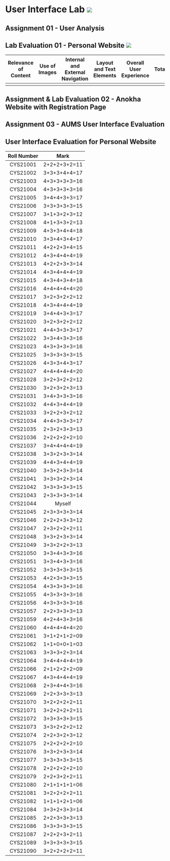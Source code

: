 # User Interface Lab ![](https://img.shields.io/badge/-Live-brightgreen)

## Assignment 01 - User Analysis 


## Lab Evaluation 01 - Personal Website ![](https://img.shields.io/badge/-Completed-brightgreen)

| Relevance of Content | Use of Images | Internal and External Navigation | Layout and Text Elements | Overall User Experience | Total | 
|:--------------------:|:-------------:|:--------------------------------:|:------------------------:|:-----------------------:|:-----:|
|                    |       |                   |                      |                  |     |

## Assignment & Lab Evaluation 02 - Anokha Website with Registration Page


## Assignment 03 - AUMS User Interface Evaluation


## User Interface Evaluation for Personal Website

 |  Roll Number |     Mark     | 
 |:------------:|:------------:| 
 |   CYS21001   | 2+2+2+3+2=11  | 
 |   CYS21002   | 3+3+3+4+4=17  | 
 |   CYS21003   | 4+3+3+3+3=16  | 
 |   CYS21004   | 4+3+3+3+3=16  | 
 |   CYS21005   | 3+4+4+3+3=17  | 
 |   CYS21006   | 3+3+3+3+3=15  | 
 |   CYS21007   | 3+1+3+2+3=12  | 
 |   CYS21008   | 4+1+3+3+2=13  | 
 |   CYS21009   | 4+3+3+4+4=18  | 
 |   CYS21010   | 3+3+4+3+4=17  | 
 |   CYS21011   | 4+2+2+3+4=15  | 
 |   CYS21012   | 4+3+4+4+4=19  | 
 |   CYS21013   | 4+2+2+3+3=14  | 
 |   CYS21014   | 4+3+4+4+4=19  | 
 |   CYS21015   | 4+3+4+3+4=18  | 
 |   CYS21016   | 4+4+4+4+4=20  | 
 |   CYS21017   | 3+2+3+2+2=12  | 
 |   CYS21018   | 4+3+4+4+4=19  | 
 |   CYS21019   | 3+4+4+3+3=17  | 
 |   CYS21020   | 3+2+3+2+2=12  | 
 |   CYS21021   | 4+4+3+3+3=17  | 
 |   CYS21022   | 3+3+4+3+3=16  | 
 |   CYS21023   | 4+3+3+3+3=16  | 
 |   CYS21025   | 3+3+3+3+3=15  | 
 |   CYS21026   | 4+3+3+4+3=17  | 
 |   CYS21027   | 4+4+4+4+4=20  | 
 |   CYS21028   | 3+2+3+2+2=12  | 
 |   CYS21030   | 3+2+3+2+3=13  | 
 |   CYS21031   | 3+4+3+3+3=16  | 
 |   CYS21032   | 4+4+3+4+4=19  | 
 |   CYS21033   | 3+2+2+3+2=12  | 
 |   CYS21034   | 4+4+3+3+3=17  | 
 |   CYS21035   | 2+3+2+3+3=13  | 
 |   CYS21036   | 2+2+2+2+2=10  | 
 |   CYS21037   | 3+4+4+4+4=19  |  
 |   CYS21038   | 3+3+2+3+3=14  | 
 |   CYS21039   | 4+4+3+4+4=19  | 
 |   CYS21040   | 3+3+2+3+3=14  | 
 |   CYS21041   | 3+3+3+2+3=14  | 
 |   CYS21042   | 3+3+3+3+3=15  | 
 |   CYS21043   | 2+3+3+3+3=14  | 
 |   CYS21044   |    Myself   | 
 |   CYS21045   | 2+3+3+3+3=14  | 
 |   CYS21046   | 2+2+2+3+3=12  | 
 |   CYS21047   | 2+3+2+2+2=11  | 
 |   CYS21048   | 3+3+2+3+3=14  | 
 |   CYS21049   | 3+3+2+2+3=13  | 
 |   CYS21050   | 3+3+4+3+3=16  | 
 |   CYS21051   | 3+3+4+3+3=16  |   
 |   CYS21052   | 3+3+3+3+3=15  |  
 |   CYS21053   | 4+2+3+3+3=15  |  
 |   CYS21054   | 4+3+3+3+3=16  | 
 |   CYS21055   | 4+3+3+3+3=16  | 
 |   CYS21056   | 4+3+3+3+3=16  | 
 |   CYS21057   | 2+2+3+3+3=13  | 
 |   CYS21059   | 4+2+4+3+3=16  | 
 |   CYS21060   | 4+4+4+4+4=20  | 
 |   CYS21061   | 3+1+2+1+2=09  | 
 |   CYS21062   | 1+1+0+0+1=03  | 
 |   CYS21063   | 3+3+3+2+3=14  | 
 |   CYS21064   | 3+4+4+4+4=19  | 
 |   CYS21066   | 2+1+2+2+2=09  | 
 |   CYS21067   | 4+3+4+4+4=19  |   
 |   CYS21068   | 2+3+4+4+3=16  | 
 |   CYS21069   | 2+2+3+3+3=13  | 
 |   CYS21070   | 3+2+2+2+2=11  |
 |   CYS21071   | 3+2+2+2+2=11  | 
 |   CYS21072   | 3+3+3+3+3=15  | 
 |   CYS21073   | 3+3+2+2+2=12  | 
 |   CYS21074   | 2+2+3+2+3=12  | 
 |   CYS21075   | 2+2+2+2+2=10  | 
 |   CYS21076   | 3+3+2+3+3=14  | 
 |   CYS21077   | 3+3+3+3+3=15  | 
 |   CYS21078   | 2+2+2+2+2=10  | 
 |   CYS21079   | 2+2+3+2+2=11  | 
 |   CYS21080   | 2+1+1+1+1=06  | 
 |   CYS21081   | 3+2+2+2+2=11  | 
 |   CYS21082   | 1+1+1+2+1=06  | 
 |   CYS21084   | 3+3+2+3+3=14  | 
 |   CYS21085   | 2+2+3+3+3=13  | 
 |   CYS21086   | 3+3+3+3+3=15  | 
 |   CYS21087   | 2+2+2+3+2=11  | 
 |   CYS21089   | 3+3+3+3+3=15  | 
 |   CYS21090   | 3+2+2+2+2=11  |   
